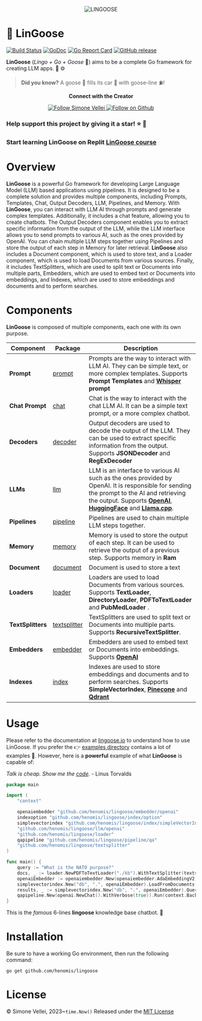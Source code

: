 <p align="center"><img src="https://lingoose.io/assets/img/lingoose-small.png" alt="LINGOOSE"/></p>

# 🪿 LinGoose

[![Build Status](https://github.com/henomis/lingoose/actions/workflows/checks.yml/badge.svg)](https://github.com/henomis/lingoose/actions/workflows/checks.yml) [![GoDoc](https://godoc.org/github.com/henomis/lingoose?status.svg)](https://godoc.org/github.com/henomis/lingoose) [![Go Report Card](https://goreportcard.com/badge/github.com/henomis/lingoose)](https://goreportcard.com/report/github.com/henomis/lingoose) [![GitHub release](https://img.shields.io/github/release/henomis/lingoose.svg)](https://github.com/henomis/lingoose/releases)

**LinGoose** (_Lingo + Go + Goose_ 🪿) aims to be a complete Go framework for creating LLM apps. 🤖 ⚙️

> **Did you know?** A goose 🪿 fills its car 🚗 with goose-line ⛽!

<p align="center"><b>Connect with the Creator </b></p>
<p align="center">
<a href="https://twitter.com/simonevellei" target="blank">
<img src="https://img.shields.io/twitter/follow/simonevellei?label=Follow:%20Simone%20Vellei&style=social" alt="Follow Simone Vellei"/>
</a>
<a href='https://github.com/henomis'>
<img alt="Follow on Github" src="https://img.shields.io/badge/Follow-henomis-green?logo=github&link=https%3A%2F%2Fgithub.com%2Fhenomis">
</a>
</p>

### Help support this project by giving it a star! ⭐ 🪿

### Start learning LinGoose on Replit [LinGoose course](https://replit.com/@henomis/Building-AI-Applications-with-LinGoose)

# Overview

**LinGoose** is a powerful Go framework for developing Large Language Model (LLM) based applications using pipelines. It is designed to be a complete solution and provides multiple components, including Prompts, Templates, Chat, Output Decoders, LLM, Pipelines, and Memory. With **LinGoose**, you can interact with LLM AI through prompts and generate complex templates. Additionally, it includes a chat feature, allowing you to create chatbots. The Output Decoders component enables you to extract specific information from the output of the LLM, while the LLM interface allows you to send prompts to various AI, such as the ones provided by OpenAI. You can chain multiple LLM steps together using Pipelines and store the output of each step in Memory for later retrieval. **LinGoose** also includes a Document component, which is used to store text, and a Loader component, which is used to load Documents from various sources. Finally, it includes TextSplitters, which are used to split text or Documents into multiple parts, Embedders, which are used to embed text or Documents into embeddings, and Indexes, which are used to store embeddings and documents and to perform searches.

# Components

**LinGoose** is composed of multiple components, each one with its own purpose.

| Component         | Package                       | Description                                                                                                                                                                                                                                                                                            |
| ----------------- | ----------------------------- | ------------------------------------------------------------------------------------------------------------------------------------------------------------------------------------------------------------------------------------------------------------------------------------------------------ |
| **Prompt**        | [prompt](prompt/)             | Prompts are the way to interact with LLM AI. They can be simple text, or more complex templates. Supports **Prompt Templates** and **[Whisper](https://openai.com) prompt**                                                                                                                            |
| **Chat Prompt**   | [chat](chat/)                 | Chat is the way to interact with the chat LLM AI. It can be a simple text prompt, or a more complex chatbot.                                                                                                                                                                                           |
| **Decoders**      | [decoder](decoder/)           | Output decoders are used to decode the output of the LLM. They can be used to extract specific information from the output. Supports **JSONDecoder** and **RegExDecoder**                                                                                                                              |
| **LLMs**          | [llm](llm/)                   | LLM is an interface to various AI such as the ones provided by OpenAI. It is responsible for sending the prompt to the AI and retrieving the output. Supports **[OpenAI](https://openai.com)**, **[HuggingFace](https://huggingface.co)** and **[Llama.cpp](https://github.com/ggerganov/llama.cpp)**. |
| **Pipelines**     | [pipeline](pipeline/)         | Pipelines are used to chain multiple LLM steps together.                                                                                                                                                                                                                                               |
| **Memory**        | [memory](memory/)             | Memory is used to store the output of each step. It can be used to retrieve the output of a previous step. Supports memory in **Ram**                                                                                                                                                                  |
| **Document**      | [document](document/)         | Document is used to store a text                                                                                                                                                                                                                                                                       |
| **Loaders**       | [loader](loader/)             | Loaders are used to load Documents from various sources. Supports **TextLoader**, **DirectoryLoader**, **PDFToTextLoader** and **PubMedLoader** .                                                                                                                                                      |
| **TextSplitters** | [textsplitter](textsplitter/) | TextSplitters are used to split text or Documents into multiple parts. Supports **RecursiveTextSplitter**.                                                                                                                                                                                             |
| **Embedders**     | [embedder](embedder/)         | Embedders are used to embed text or Documents into embeddings. Supports **[OpenAI](https://openai.com)**                                                                                                                                                                                               |
| **Indexes**       | [index](index/)               | Indexes are used to store embeddings and documents and to perform searches. Supports **SimpleVectorIndex**, **[Pinecone](https://pinecone.io)** and **[Qdrant](https://qdrant.tech)**                                                                                                                  |

# Usage

Please refer to the documentation at [lingoose.io](https://lingoose.io/docs/) to understand how to use LinGoose. If you prefer the 👉 [examples directory](examples/) contains a lot of examples 🚀.
However, here is a **powerful** example of what **LinGoose** is capable of:

_Talk is cheap. Show me the [code](examples/)._ - Linus Torvalds

```go
package main

import (
	"context"

	openaiembedder "github.com/henomis/lingoose/embedder/openai"
	indexoption "github.com/henomis/lingoose/index/option"
	simplevectorindex "github.com/henomis/lingoose/index/simpleVectorIndex"
	"github.com/henomis/lingoose/llm/openai"
	"github.com/henomis/lingoose/loader"
	qapipeline "github.com/henomis/lingoose/pipeline/qa"
	"github.com/henomis/lingoose/textsplitter"
)

func main() {
	query := "What is the NATO purpose?"
	docs, _ := loader.NewPDFToTextLoader("./kb").WithTextSplitter(textsplitter.NewRecursiveCharacterTextSplitter(2000, 200)).Load(context.Background())
	openaiEmbedder := openaiembedder.New(openaiembedder.AdaEmbeddingV2)
	simplevectorindex.New("db", ".", openaiEmbedder).LoadFromDocuments(context.Background(), docs)
	results, _ := simplevectorindex.New("db", ".", openaiEmbedder).Query(context.Background(), query, indexoption.WithTopK(3))
	qapipeline.New(openai.NewChat().WithVerbose(true)).Run(context.Background(), query, results.ToDocuments())
}
```

This is the _famous_ 6-lines **lingoose** knowledge base chatbot. 🤖

# Installation

Be sure to have a working Go environment, then run the following command:

```shell
go get github.com/henomis/lingoose
```

# License

© Simone Vellei, 2023~`time.Now()`
Released under the [MIT License](LICENSE)
